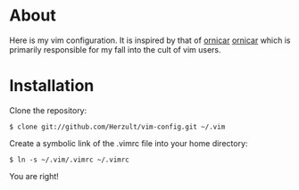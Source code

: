 About 
=====

Here is my vim configuration. It is inspired by that of [ornicar] [ornicar]
which is primarily responsible for my fall into the cult of vim users.

Installation 
============

Clone the repository:

    $ clone git://github.com/Herzult/vim-config.git ~/.vim

Create a symbolic link of the .vimrc file into your home directory:

    $ ln -s ~/.vim/.vimrc ~/.vimrc

You are right!

[ornicar]: https://github.com/ornicar
